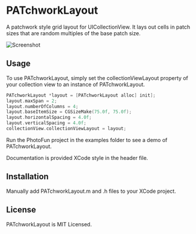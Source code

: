 PATchworkLayout
===============

A patchwork style grid layout for UICollectionView. It lays out cells in patch sizes that are random multiples of the base patch size.

![Screenshot](https://raw.github.com/pdesantis/PATchworkLayout/master/screenshot.jpg)

Usage
-----
To use PATchworkLayout, simply set the collectionViewLayout property of your collection view to an instance of PATchworkLayout.

```objectivec
PATchworkLayout *layout = [PATchworkLayout alloc] init];
layout.maxSpan = 2;
layout.numberOfColumns = 4;
layout.baseItemSize = CGSizeMake(75.0f, 75.0f);
layout.horizontalSpacing = 4.0f;
layout.verticalSpacing = 4.0f;
collectionView.collectionViewLayout = layout;
```

Run the PhotoFun project in the examples folder to see a demo of PATchworkLayout.

Documentation is provided XCode style in the header file.

Installation
-----
Manually add PATchworkLayout.m and .h files to your XCode project.

License
-----
PATchworkLayout is MIT Licensed.